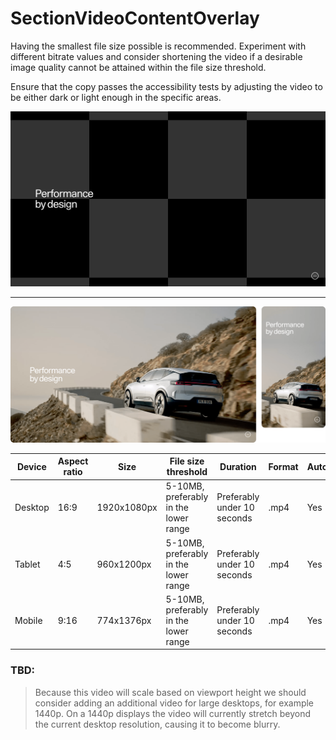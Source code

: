 # SectionVideoContentOverlay

Having the smallest file size possible is recommended. Experiment with different bitrate values and consider shortening the video if a desirable image quality cannot be attained within the file size threshold.

Ensure that the copy passes the accessibility tests by adjusting the video to be either dark or light enough in the specific areas.

![section image](section-video-content-overlay.jpg)

---
<!--
SectionVideoContentOverlay
Storybook:
http://localhost:6007/?path=/docs/organisms-sectionvideocontentoverlay--default-story
-->

![Section Video Content Overlay](section-video-content-overlay.png)

| Device  | Aspect ratio | Size        | File size threshold                   | Duration                    | Format | Autoplay | Audio | Preset        |
| ------- | ------------ | ----------- | ------------------------------------- | --------------------------- | ------ | -------- | ----- | ------------- |
| Desktop | 16:9         | 1920x1080px | 5-10MB, preferably in the lower range | Preferably under 10 seconds | .mp4   | Yes      | No    | [Download](#) |
| Tablet  | 4:5          | 960x1200px  | 5-10MB, preferably in the lower range | Preferably under 10 seconds | .mp4   | Yes      | No    | [Download](#) |
| Mobile  | 9:16         | 774x1376px  | 5-10MB, preferably in the lower range | Preferably under 10 seconds | .mp4   | Yes      | No    | [Download](#) |


### TBD:
> Because this video will scale based on viewport height we should consider adding an additional video for large desktops,
>  for example 1440p. On a 1440p displays the video will currently stretch beyond the current desktop resolution,
> causing it to become blurry.

